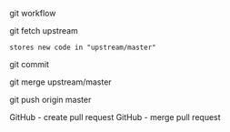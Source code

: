 git workflow

git fetch upstream

	stores new code in "upstream/master"

git commit

git merge upstream/master

git push origin master

GitHub - create pull request
GitHub - merge pull request

